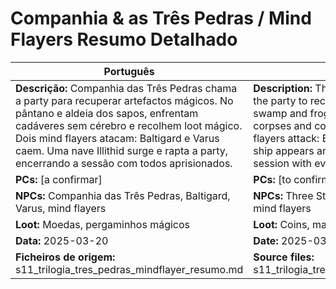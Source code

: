 # Companhia & as Três Pedras / Mind Flayers  Resumo Detalhado

| Português | English |
|-----------|---------|
| **Descrição:** Companhia das Três Pedras chama a party para recuperar artefactos mágicos. No pântano e aldeia dos sapos, enfrentam cadáveres sem cérebro e recolhem loot mágico. Dois mind flayers atacam: Baltigard e Varus caem. Uma nave Illithid surge e rapta a party, encerrando a sessão com todos aprisionados.<br> | **Description:** The Three Stones Company calls the party to recover magical artifacts. In the swamp and frogfolk village, they face brainless corpses and collect magical loot. Two mind flayers attack: Baltigard and Varus fall. An Illithid ship appears and abducts the party, ending the session with everyone captured.<br> |
| **PCs:** [a confirmar] | **PCs:** [to confirm] |
| **NPCs:** Companhia das Três Pedras, Baltigard, Varus, mind flayers | **NPCs:** Three Stones Company, Baltigard, Varus, mind flayers |
| **Loot:** Moedas, pergaminhos mágicos | **Loot:** Coins, magic scrolls |
| **Data:** 2025-03-20 | **Date:** 2025-03-20 |
| **Ficheiros de origem:** s11_trilogia_tres_pedras_mindflayer_resumo.md | **Source files:** s11_trilogia_tres_pedras_mindflayer_resumo.md |


















